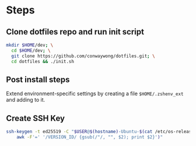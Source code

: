 # Steps

## Clone dotfiles repo and run init script

```bash
mkdir $HOME/dev; \
  cd $HOME/dev; \
  git clone https://github.com/conwaywong/dotfiles.git; \
  cd dotfiles && ./init.sh
```

## Post install steps

Extend environment-specific settings by creating a file `$HOME/.zshenv_ext` and
adding to it.

## Create SSH Key

```bash
ssh-keygen -t ed25519 -C "$USER@$(hostname)-Ubuntu-$(cat /etc/os-release | \
    awk -F'=' '/VERSION_ID/ {gsub(/"/, "", $2); print $2}')"
```
